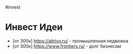 #invest 

# Инвест Идеи

- [от 300к] https://aktivo.ru/ - промышленная недвижка
- [от 300к] https://www.frontiers.ru/ - долг бизнесам